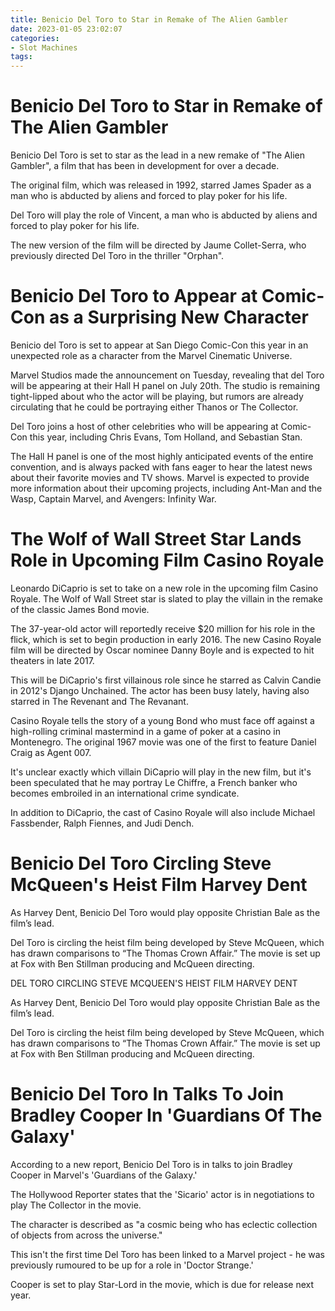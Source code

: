 ```yaml
---
title: Benicio Del Toro to Star in Remake of The Alien Gambler
date: 2023-01-05 23:02:07
categories:
- Slot Machines
tags:
---
```



#  Benicio Del Toro to Star in Remake of The Alien Gambler

Benicio Del Toro is set to star as the lead in a new remake of "The Alien Gambler", a film that has been in development for over a decade.

The original film, which was released in 1992, starred James Spader as a man who is abducted by aliens and forced to play poker for his life.

Del Toro will play the role of Vincent, a man who is abducted by aliens and forced to play poker for his life.

The new version of the film will be directed by Jaume Collet-Serra, who previously directed Del Toro in the thriller "Orphan".

#  Benicio Del Toro to Appear at Comic-Con as a Surprising New Character

Benicio del Toro is set to appear at San Diego Comic-Con this year in an unexpected role as a character from the Marvel Cinematic Universe.

Marvel Studios made the announcement on Tuesday, revealing that del Toro will be appearing at their Hall H panel on July 20th. The studio is remaining tight-lipped about who the actor will be playing, but rumors are already circulating that he could be portraying either Thanos or The Collector.

Del Toro joins a host of other celebrities who will be appearing at Comic-Con this year, including Chris Evans, Tom Holland, and Sebastian Stan.

The Hall H panel is one of the most highly anticipated events of the entire convention, and is always packed with fans eager to hear the latest news about their favorite movies and TV shows. Marvel is expected to provide more information about their upcoming projects, including Ant-Man and the Wasp, Captain Marvel, and Avengers: Infinity War.

#  The Wolf of Wall Street Star Lands Role in Upcoming Film Casino Royale

Leonardo DiCaprio is set to take on a new role in the upcoming film Casino Royale. The Wolf of Wall Street star is slated to play the villain in the remake of the classic James Bond movie.

The 37-year-old actor will reportedly receive $20 million for his role in the flick, which is set to begin production in early 2016. The new Casino Royale film will be directed by Oscar nominee Danny Boyle and is expected to hit theaters in late 2017.

This will be DiCaprio's first villainous role since he starred as Calvin Candie in 2012's Django Unchained. The actor has been busy lately, having also starred in The Revenant and The Revanant.

Casino Royale tells the story of a young Bond who must face off against a high-rolling criminal mastermind in a game of poker at a casino in Montenegro. The original 1967 movie was one of the first to feature Daniel Craig as Agent 007.

It's unclear exactly which villain DiCaprio will play in the new film, but it's been speculated that he may portray Le Chiffre, a French banker who becomes embroiled in an international crime syndicate.

In addition to DiCaprio, the cast of Casino Royale will also include Michael Fassbender, Ralph Fiennes, and Judi Dench.

#  Benicio Del Toro Circling Steve McQueen's Heist Film Harvey Dent

As Harvey Dent, Benicio Del Toro would play opposite Christian Bale as the film’s lead.

Del Toro is circling the heist film being developed by Steve McQueen, which has drawn comparisons to “The Thomas Crown Affair.” The movie is set up at Fox with Ben Stillman producing and McQueen directing.

 DEL TORO CIRCLING STEVE MCQUEEN'S HEIST FILM HARVEY DENT 

As Harvey Dent, Benicio Del Toro would play opposite Christian Bale as the film’s lead.

Del Toro is circling the heist film being developed by Steve McQueen, which has drawn comparisons to “The Thomas Crown Affair.” The movie is set up at Fox with Ben Stillman producing and McQueen directing.

#  Benicio Del Toro In Talks To Join Bradley Cooper In 'Guardians Of The Galaxy'

According to a new report, Benicio Del Toro is in talks to join Bradley Cooper in Marvel's 'Guardians of the Galaxy.'

The Hollywood Reporter states that the 'Sicario' actor is in negotiations to play The Collector in the movie.

The character is described as "a cosmic being who has eclectic collection of objects from across the universe."

This isn't the first time Del Toro has been linked to a Marvel project - he was previously rumoured to be up for a role in 'Doctor Strange.'

Cooper is set to play Star-Lord in the movie, which is due for release next year.